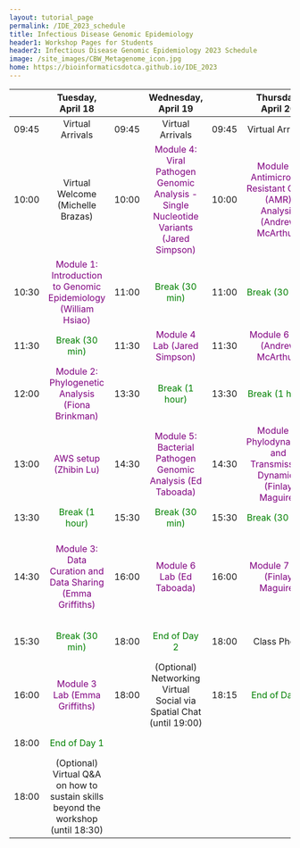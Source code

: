 ```yaml
---
layout: tutorial_page
permalink: /IDE_2023_schedule
title: Infectious Disease Genomic Epidemiology
header1: Workshop Pages for Students
header2: Infectious Disease Genomic Epidemiology 2023 Schedule
image: /site_images/CBW_Metagenome_icon.jpg
home: https://bioinformaticsdotca.github.io/IDE_2023
---
```


| | **Tuesday, April 18** | | **Wednesday, April 19** | | **Thursday, April 20** | | **Friday, April 21** |
| :---: | :---: | :---: | :---: | :---: | :---: |	 :---: | :---: |												
| 09:45 | Virtual Arrivals | 09:45 | Virtual Arrivals | 09:45 | Virtual Arrivals | 09:45 | Virtual Arrivals | 
| 10:00 | Virtual Welcome (Michelle Brazas) | 10:00 | <font color="purple">Module 4: Viral Pathogen Genomic Analysis - Single Nucleotide Variants (Jared Simpson)</font> | 10:00 | <font color="purple">Module 6: Antimicrobial Resistant Gene (AMR) Analysis (Andrew McArthur)</font> | 10:00 | <font color="purple">Module 8: Emerging Pathogen Detection and Identification (Aaron Petkau)</font> |
| 10:30 | <font color="purple">Module 1: Introduction to Genomic Epidemiology (William Hsiao)</font> | 11:00 | <font color="green">Break (30 min)</font> | 11:00 | <font color="green">Break (30 min)</font> | 11:00 | <font color="green">Break (30 min)</font> |
| 11:30 | <font color="green">Break (30 min)</font>  | 11:30 | <font color="purple">Module 4 Lab (Jared Simpson)</font> | 11:30 | <font color="purple">Module 6 Lab (Andrew McArthur)</font> | 11:30 | <font color="purple">Module 8 Lab (Aaron Petkau)</font> |
| 12:00 | <font color="purple">Module 2: Phylogenetic Analysis (Fiona Brinkman)</font> | 13:30 | <font color="green">Break (1 hour)</font> | 13:30 | <font color="green">Break (1 hour)</font> | 13:30 | <font color="green">Break (1 hour)</font> |
| 13:00 | <font color="purple">AWS setup (Zhibin Lu)</font>  | 14:30 | <font color="purple">Module 5: Bacterial Pathogen Genomic Analysis (Ed Taboada)</font> | 14:30 | <font color="purple">Module 7: Phylodynamics and Transmission Dynamics (Finlay Maguire)</font> | 14:30 | <font color="purple">Keynote Lecture (TBD)</font> |
| 13:30 | <font color="green">Break (1 hour)</font> | 15:30 | <font color="green">Break (30 min)</font> | 15:30 | <font color="green">Break (30 min)</font> | 15:30 | <font color="green">Break (30 min)</font> |
| 14:30 | <font color="purple">Module 3: Data Curation and Data Sharing (Emma Griffiths)</font>  | 16:00 | <font color="purple">Module 6 Lab (Ed Taboada)</font> | 16:00 | <font color="purple">Module 7 Lab (Finlay Maguire)</font> | 16:00 | <font color="purple">Module 9: Mobile Genetic Elements and Environmental Microbiome (Gary Van Domselaar)</font> |
| 15:30 | <font color="green">Break (30 min)</font> | 18:00 | <font color="green">End of Day 2</font> | 18:00 | Class Photo | 17:00 | <font color="purple">Module 9 Lab (Gary Van Domsleaar)</font> |
| 16:00 | <font color="purple">Module 3 Lab (Emma Griffiths)</font>  | 18:00 | (Optional) Networking Virtual Social via Spatial Chat (until 19:00) | 18:15 | <font color="green">End of Day 3</font> | 18:00 | Survey & Closing Remarks |
| 18:00 | <font color="green">End of Day 1</font> | | | | | 18:30 | <font color="green">End of Workshop</font> |
| 18:00 | (Optional) Virtual Q&A on how to sustain skills beyond the workshop (until 18:30) | | | | | | |
